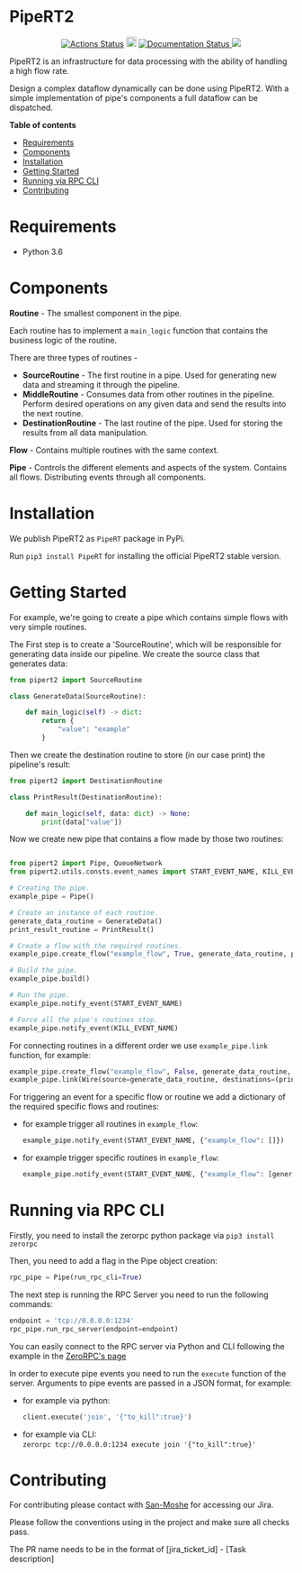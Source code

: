 # PipeRT2

<p align="center">
<a href="https://github.com/OperationalBina/PipeRT2/actions"><img alt="Actions Status" src="https://github.com/OperationalBina/PipeRT2/workflows/Test/badge.svg"></a>
<a href="https://badge.fury.io/py/PipeRT"><img src="https://badge.fury.io/py/PipeRT.svg" alt="PyPI version" height="18"></a>  <a href='https://operationalbina.github.io/PipeRT2/'>
    <img src='https://github.com/OperationalBina/PipeRT2/actions/workflows/docs.yml/badge.svg' alt='Documentation Status' />
  </a>
<a href="https://codecov.io/gh/OperationalBina/PipeRT2">
    <img src="https://codecov.io/gh/OperationalBina/PipeRT2/branch/master/graph/badge.svg?token=ze7192iCby"/>
  </a>

PipeRT2 is an infrastructure for data processing with the ability 
of handling a high flow rate.

Design a complex dataflow dynamically can be done using PipeRT2. 
With a simple implementation of pipe's components a full dataflow can be dispatched. 

**Table of contents**
- [Requirements](#requirements)
- [Components](#components)
- [Installation](#installation)
- [Getting Started](#getting-started)
- [Running via RPC CLI](#running-via-rpc-cli)
- [Contributing](#contributing)

# Requirements

- Python 3.6

# Components

**Routine** - The smallest component in the pipe.

Each routine has to implement a `main_logic` function that contains the business logic of the routine.

There are three types of routines - 

- **SourceRoutine** - The first routine in a pipe. Used for generating new data and streaming it 
through the pipeline. 
- **MiddleRoutine** - Consumes data from other routines in the pipeline. Perform desired operations on any given data and send the results into the next routine. 
- **DestinationRoutine** - The last routine of the pipe. Used for storing the results from all data manipulation. 

**Flow** - Contains multiple routines with the same context.

**Pipe** - Controls the different elements and aspects of the system. Contains all flows. Distributing events through all components.

# Installation

We publish PipeRT2 as `PipeRT` package in PyPi. 

Run `pip3 install PipeRT` for installing the official PipeRT2 stable version.

# Getting Started 

For example, we're going to create a pipe which contains simple flows with very simple routines.

The First step is to create a 'SourceRoutine', which will be responsible for generating data inside our pipeline. 
    We create the source class that generates data:

```Python
from pipert2 import SourceRoutine

class GenerateData(SourceRoutine):

    def main_logic(self) -> dict:
        return {
            "value": "example"
        }
```

Then we create the destination routine to store (in our case print) the pipeline's result:

```Python
from pipert2 import DestinationRoutine

class PrintResult(DestinationRoutine):

    def main_logic(self, data: dict) -> None:
        print(data["value"])
```

Now we create new pipe that contains a flow made by those two routines:

```Python

from pipert2 import Pipe, QueueNetwork
from pipert2.utils.consts.event_names import START_EVENT_NAME, KILL_EVENT_NAME

# Creating the pipe.
example_pipe = Pipe()

# Create an instance of each routine.
generate_data_routine = GenerateData()
print_result_routine = PrintResult()

# Create a flow with the required routines.
example_pipe.create_flow("example_flow", True, generate_data_routine, print_result_routine)

# Build the pipe.
example_pipe.build()

# Run the pipe.
example_pipe.notify_event(START_EVENT_NAME)

# Force all the pipe's routines stop.
example_pipe.notify_event(KILL_EVENT_NAME)
```

For connecting routines in a different order we use `example_pipe.link` function, for example:

```Python
example_pipe.create_flow("example_flow", False, generate_data_routine, print_result_routine)
example_pipe.link(Wire(source=generate_data_routine, destinations=(print_result_routine,)))
```

For triggering an event for a specific flow or routine we add a dictionary of the required specific flows and routines:
- for example trigger all routines in `example_flow`: 
    ```Python
    example_pipe.notify_event(START_EVENT_NAME, {"example_flow": []})
    ```
- for example trigger specific routines in `example_flow`:
    ```Python
  example_pipe.notify_event(START_EVENT_NAME, {"example_flow": [generate_data_routine.name, print_result_routine.name]})  
  ```

# Running via RPC CLI

Firstly, you need to install the zerorpc python package via `pip3 install zerorpc`
    
Then, you need to add a flag in the Pipe object creation:
```Python
rpc_pipe = Pipe(run_rpc_cli=True)
```
   
The next step is running the RPC Server you need to run the following commands:
```Python
endpoint = 'tcp://0.0.0.0:1234'
rpc_pipe.run_rpc_server(endpoint=endpoint)
``` 
   
You can easily connect to the RPC server via Python and CLI following the example in the [ZeroRPC's page](https://pypi.org/project/zerorpc/)

In order to execute pipe events you need to run the `execute` function of the server.
Arguments to pipe events are passed in a JSON format, for example:
- for example via python: 
    ```Python
    client.execute('join', '{"to_kill":true}')
    ```
- for example via CLI:\
    `zerorpc tcp://0.0.0.0:1234 execute join '{"to_kill":true}'`
 
    
# Contributing

For contributing please contact with [San-Moshe](https://github.com/San-Moshe) for accessing our Jira. 

Please follow the conventions using in the project and make sure all checks pass.

The PR name needs to be in the format of [jira_ticket_id] - [Task description] 

</p>
